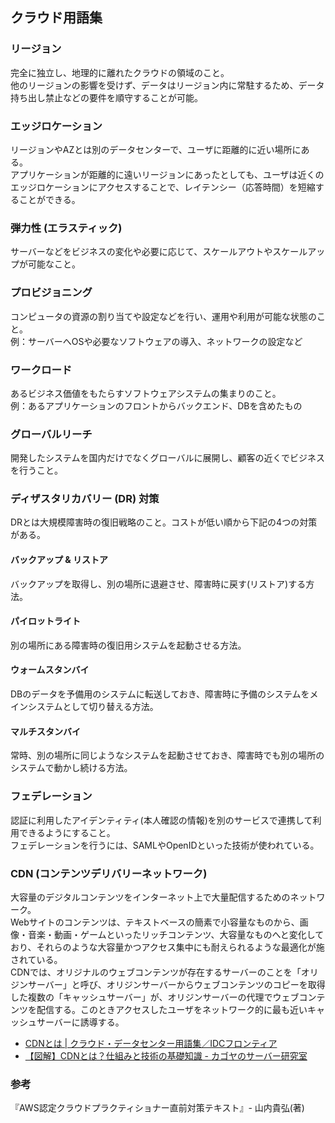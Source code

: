 ## クラウド用語集

### リージョン
完全に独立し、地理的に離れたクラウドの領域のこと。  
他のリージョンの影響を受けず、データはリージョン内に常駐するため、データ持ち出し禁止などの要件を順守することが可能。

### エッジロケーション
リージョンやAZとは別のデータセンターで、ユーザに距離的に近い場所にある。  
アプリケーションが距離的に遠いリージョンにあったとしても、ユーザは近くのエッジロケーションにアクセスすることで、レイテンシー（応答時間）を短縮することができる。

### 弾力性 (エラスティック)
サーバーなどをビジネスの変化や必要に応じて、スケールアウトやスケールアップが可能なこと。

### プロビジョニング
コンピュータの資源の割り当てや設定などを行い、運用や利用が可能な状態のこと。  
例：サーバーへOSや必要なソフトウェアの導入、ネットワークの設定など

### ワークロード
あるビジネス価値をもたらすソフトウェアシステムの集まりのこと。  
例：あるアプリケーションのフロントからバックエンド、DBを含めたもの

### グローバルリーチ
開発したシステムを国内だけでなくグローバルに展開し、顧客の近くでビジネスを行うこと。  

### ディザスタリカバリー (DR) 対策
DRとは大規模障害時の復旧戦略のこと。コストが低い順から下記の4つの対策がある。

#### バックアップ & リストア
バックアップを取得し、別の場所に退避させ、障害時に戻す(リストア)する方法。

#### パイロットライト
別の場所にある障害時の復旧用システムを起動させる方法。

#### ウォームスタンバイ
DBのデータを予備用のシステムに転送しておき、障害時に予備のシステムをメインシステムとして切り替える方法。

#### マルチスタンバイ
常時、別の場所に同じようなシステムを起動させておき、障害時でも別の場所のシステムで動かし続ける方法。

### フェデレーション
認証に利用したアイデンティティ(本人確認の情報)を別のサービスで連携して利用できるようにすること。  
フェデレーションを行うには、SAMLやOpenIDといった技術が使われている。

### CDN (コンテンツデリバリーネットワーク)
大容量のデジタルコンテンツをインターネット上で大量配信するためのネットワーク。  
Webサイトのコンテンツは、テキストベースの簡素で小容量なものから、画像・音楽・動画・ゲームといったリッチコンテンツ、大容量なものへと変化しており、それらのような大容量かつアクセス集中にも耐えられるような最適化が施されている。  
CDNでは、オリジナルのウェブコンテンツが存在するサーバーのことを「オリジンサーバー」と呼び、オリジンサーバーからウェブコンテンツのコピーを取得した複数の「キャッシュサーバー」が、オリジンサーバーの代理でウェブコンテンツを配信する。このときアクセスしたユーザをネットワーク的に最も近いキャッシュサーバーに誘導する。

- [CDNとは \| クラウド・データセンター用語集／IDCフロンティア](https://www.idcf.jp/words/cdn.html)
- [【図解】CDNとは？仕組みと技術の基礎知識 \- カゴヤのサーバー研究室](https://www.kagoya.jp/howto/it-glossary/web/cdn/)

### 参考
『AWS認定クラウドプラクティショナー直前対策テキスト』- 山内貴弘(著)